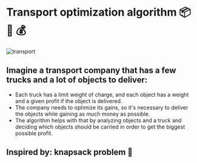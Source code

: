 # Transport optimization algorithm 📦 🚚 💰

![transport](https://github.com/user-attachments/assets/a4a17130-a559-409a-ba01-d61b07247db1)

## Imagine a transport company that has a few trucks and a lot of objects to deliver:

- Each truck has a limit weight of charge, and each object has a weight and a given profit if the object is delivered.
- The company needs to optimize its gains, so it's necessary to deliver the objects while gaining as much money as possible.
- The algorithm helps with that by analyzing objects and a truck and deciding which objects should be carried in order to get the biggest possible profit.

## Inspired by: knapsack problem 🎒
